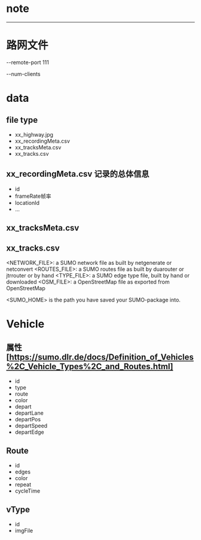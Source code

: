 # note
---

# 路网文件
--remote-port 111

--num-clients

# data
## file type
 - xx_highway.jpg
 - xx_recordingMeta.csv
 - xx_tracksMeta.csv
 - xx_tracks.csv

## xx_recordingMeta.csv 记录的总体信息
 - id 
 - frameRate帧率
 - locationId
 - ...

## xx_tracksMeta.csv


## xx_tracks.csv



<NETWORK_FILE>: a SUMO network file as built by netgenerate or netconvert
<ROUTES_FILE>: a SUMO routes file as built by duarouter or jtrrouter or by hand
<TYPE_FILE>: a SUMO edge type file, built by hand or downloaded
<OSM_FILE>: a OpenStreetMap file as exported from OpenStreetMap

<SUMO_HOME> is the path you have saved your SUMO-package into.


# Vehicle
## 属性[https://sumo.dlr.de/docs/Definition_of_Vehicles%2C_Vehicle_Types%2C_and_Routes.html]
- id
- type
- route
- color
- depart
- departLane
- departPos
- departSpeed
- departEdge

## Route
  - id
  - edges
  - color
  - repeat
  - cycleTime


## vType
- id
- imgFile
